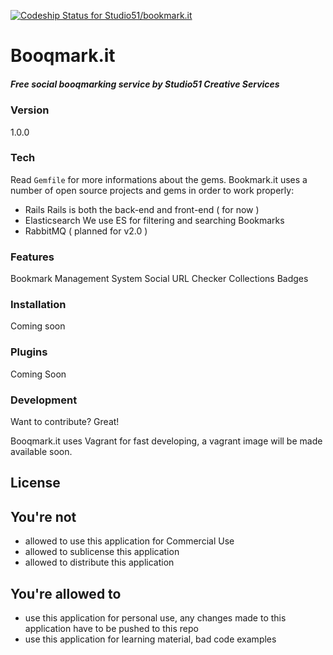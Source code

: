 [ ![Codeship Status for Studio51/bookmark.it](https://www.codeship.io/projects/c38d8500-20d8-0132-0e7d-7209ebefa101/status)](https://www.codeship.io/projects/36096)

# Booqmark.it
##### Free social booqmarking service by Studio51 Creative Services
### Version
1.0.0

### Tech

Read `Gemfile` for more informations about the gems.
Bookmark.it uses a number of open source projects and gems in order to work properly:

* Rails
Rails is both the back-end and front-end ( for now )
* Elasticsearch
We use ES for filtering and searching Bookmarks
* RabbitMQ ( planned for v2.0 )

### Features

Bookmark Management System
Social
URL Checker
Collections
Badges

### Installation

Coming soon

### Plugins

Coming Soon

### Development

Want to contribute? Great!

Booqmark.it uses Vagrant for fast developing, a vagrant image will be made available soon.

License
----

## You're not
* allowed to use this application for Commercial Use
* allowed to sublicense this application
* allowed to distribute this application

## You're allowed to
* use this application for personal use, any changes made to this application have to be pushed to this repo
* use this application for learning material, bad code examples
